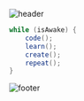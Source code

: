 ![header](https://capsule-render.vercel.app/api?type=waving&height=150&reversal=false)




```java
while (isAwake) {
    code();
    learn();
    create();
    repeat();
}
```


![footer](https://capsule-render.vercel.app/api?type=waving&height=150&reversal=false&section=footer)
